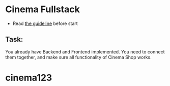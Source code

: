 # Cinema Fullstack

- Read [the guideline](https://github.com/mate-academy/py-task-guideline/blob/main/README.md) before start

## Task:

You already have Backend and Frontend implemented.
You need to connect them together, and make sure all functionality of Cinema Shop works.
# cinema123
